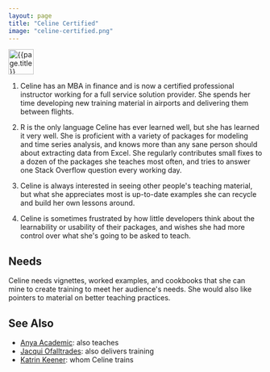 ```yaml
---
layout: page
title: "Celine Certified"
image: "celine-certified.png"
---
```


<p>
  <img class="title" src="../img/{{page.image}}" alt="{{page.title}}" width="50" />
</p>

1. Celine has an MBA in finance and is now a certified professional instructor
   working for a full service solution provider. She spends her time developing
   new training material in airports and delivering them between flights.

2. R is the only language Celine has ever learned well, but she has learned it
   very well. She is proficient with a variety of packages for modeling and time
   series analysis, and knows more than any sane person should about extracting
   data from Excel. She regularly contributes small fixes to a dozen of the
   packages she teaches most often, and tries to answer one Stack Overflow
   question every working day.

3. Celine is always interested in seeing other people's teaching material, but
   what she appreciates most is up-to-date examples she can recycle and build
   her own lessons around.

4. Celine is sometimes frustrated by how little developers think about the
   learnability or usability of their packages, and wishes she had more control
   over what she's going to be asked to teach.

## Needs

Celine needs vignettes, worked examples, and cookbooks that she can mine to
create training to meet her audience's needs. She would also like pointers to
material on better teaching practices.

## See Also

-   [Anya Academic](../anya-academic/): also teaches
-   [Jacqui Ofalltrades](../jacqui-ofalltrades/): also delivers training
-   [Katrin Keener](../katrin-keener): whom Celine trains
